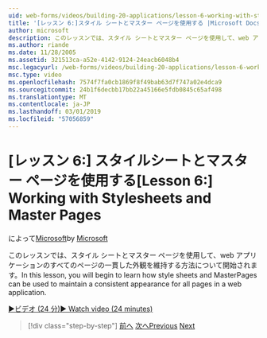 ```yaml
---
uid: web-forms/videos/building-20-applications/lesson-6-working-with-stylesheets-and-master-pages
title: '[レッスン 6:]スタイル シートとマスター ページを使用する |Microsoft Docs'
author: microsoft
description: このレッスンでは、スタイル シートとマスター ページを使用して、web アプリケーションのすべてのページの一貫した外観を維持する方法について開始されます。
ms.author: riande
ms.date: 11/28/2005
ms.assetid: 321513ca-a52e-4142-9124-24eacb6048b4
msc.legacyurl: /web-forms/videos/building-20-applications/lesson-6-working-with-stylesheets-and-master-pages
msc.type: video
ms.openlocfilehash: 7574f7fa0cb1869f8f49bab63d7f747a02e4dca9
ms.sourcegitcommit: 24b1f6decbb17bb22a45166e5fdb0845c65af498
ms.translationtype: MT
ms.contentlocale: ja-JP
ms.lasthandoff: 03/01/2019
ms.locfileid: "57056859"
---
```

<a name="lesson-6-working-with-stylesheets-and-master-pages"></a><span data-ttu-id="7a636-103">[レッスン 6:] スタイルシートとマスター ページを使用する</span><span class="sxs-lookup"><span data-stu-id="7a636-103">[Lesson 6:] Working with Stylesheets and Master Pages</span></span>
====================
<span data-ttu-id="7a636-104">によって[Microsoft](https://github.com/microsoft)</span><span class="sxs-lookup"><span data-stu-id="7a636-104">by [Microsoft](https://github.com/microsoft)</span></span>

<span data-ttu-id="7a636-105">このレッスンでは、スタイル シートとマスター ページを使用して、web アプリケーションのすべてのページの一貫した外観を維持する方法について開始されます。</span><span class="sxs-lookup"><span data-stu-id="7a636-105">In this lesson, you will begin to learn how style sheets and MasterPages can be used to maintain a consistent appearance for all pages in a web application.</span></span>

[<span data-ttu-id="7a636-106">&#9654;ビデオ (24 分)</span><span class="sxs-lookup"><span data-stu-id="7a636-106">&#9654; Watch video (24 minutes)</span></span>](https://channel9.msdn.com/Blogs/ASP-NET-Site-Videos/lesson-6-working-with-stylesheets-and-master-pages)

> [!div class="step-by-step"]
> <span data-ttu-id="7a636-107">[前へ](lesson-5-debugging-and-tracing-your-website.md)
> [次へ](lesson-7-databinding-to-user-interface-controls.md)</span><span class="sxs-lookup"><span data-stu-id="7a636-107">[Previous](lesson-5-debugging-and-tracing-your-website.md)
[Next](lesson-7-databinding-to-user-interface-controls.md)</span></span>
